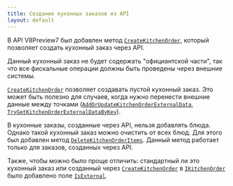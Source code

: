 ```yaml
---
title: Создание кухонных заказов из API
layout: default
---
```


В API V8Preview7 был добавлен метод [`CreateKitchenOrder`](https://iiko.github.io/front.api.sdk/v8/html/M_Resto_Front_Api_IOperationService_CreateKitchenOrder.htm), который позволяет создать кухонный заказ через API.

Данный кухонный заказ не будет содержать "официантской части", так что все фискальные операции должны быть проведены через внешние системы.

[`CreateKitchenOrder`](https://iiko.github.io/front.api.sdk/v8/html/M_Resto_Front_Api_IOperationService_CreateKitchenOrder.htm) позволяет создавать пустой кухонный заказ. Это может быть полезно для случаев, когда нужно перенести внешние данные между точками ([`AddOrUpdateKitchenOrderExternalData`](https://iiko.github.io/front.api.sdk/v8/html/M_Resto_Front_Api_IOperationService_AddOrUpdateKitchenOrderExternalData.htm), [`TryGetKitchenOrderExternalDataByKey`](https://iiko.github.io/front.api.sdk/v8/html/M_Resto_Front_Api_IOperationService_TryGetKitchenOrderExternalDataByKey.htm)).

В кухонные заказы, созданные через API, нельзя добавлять блюда. Однако такой кухонный заказ можно очистить от всех блюд. Для этого был добавлен метод [`DeleteKitchenOrderItems`](https://iiko.github.io/front.api.sdk/v8/html/M_Resto_Front_Api_IOperationService_DeleteKitchenOrderItems.htm). Данный метод работает только для заказов, созданных через API.

Также, чтобы можно было проще отличить: стандартный ли это кухонный заказ или созданный через [`CreateKitchenOrder`](https://iiko.github.io/front.api.sdk/v8/html/M_Resto_Front_Api_IOperationService_CreateKitchenOrder.htm) в [`IKitchenOrder`](https://iiko.github.io/front.api.sdk/v8/html/T_Resto_Front_Api_Data_Kitchen_IKitchenOrder.htm) было добавлено поле [`IsExternal`](https://iiko.github.io/front.api.sdk/v8/html/P_Resto_Front_Api_Data_Kitchen_IKitchenOrder_IsExternal.htm).

